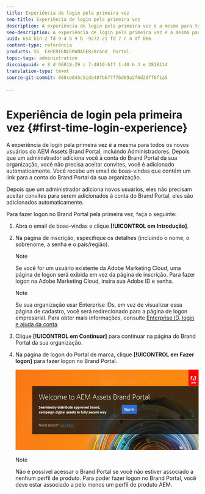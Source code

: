 ```yaml
---
title: Experiência de login pela primeira vez
seo-title: Experiência de login pela primeira vez
description: A experiência de login pela primeira vez é a mesma para todos os novos usuários do AEM Assets Brand Portal, incluindo Administradores. Depois que um administrador adiciona você à conta do Brand Portal da sua organização, você não precisa aceitar convites, você é adicionado automaticamente. Você recebe um email de boas-vindas que contém um link para a conta do Brand Portal da sua organização.
seo-description: A experiência de login pela primeira vez é a mesma para todos os novos usuários do AEM Assets Brand Portal, incluindo Administradores. Depois que um administrador adiciona você à conta do Brand Portal da sua organização, você não precisa aceitar convites, você é adicionado automaticamente. Você recebe um email de boas-vindas que contém um link para a conta do Brand Portal da sua organização.
uuid: 654 bin-2 fd 9-4 b 9 b -9272-21 fd 7 c 4 df 066
content-type: referência
products: SG_ EXPERIENCEMANAGER/Brand_ Portal
topic-tags: administration
discoiquuid: e 8 d 06818-29 c 7-4810-bff 1-40 b 3 e 2818114
translation-type: tm+mt
source-git-commit: 068ce845c51de48fb677f7bd09a2f6d20ff6f1a5

---
```



# Experiência de login pela primeira vez {#first-time-login-experience}

A experiência de login pela primeira vez é a mesma para todos os novos usuários do AEM Assets Brand Portal, incluindo Administradores. Depois que um administrador adiciona você à conta do Brand Portal da sua organização, você não precisa aceitar convites, você é adicionado automaticamente. Você recebe um email de boas-vindas que contém um link para a conta do Brand Portal da sua organização.

Depois que um administrador adiciona novos usuários, eles não precisam aceitar convites para serem adicionados à conta do Brand Portal, eles são adicionados automaticamente.

Para fazer logon no Brand Portal pela primeira vez, faça o seguinte:

1. Abra o email de boas-vindas e clique **[!UICONTROL em Introdução]**.

2. Na página de inscrição, especifique os detalhes (incluindo o nome, o sobrenome, a senha e o país/região).
   >[!NOTE]
   >
   >Se você for um usuário existente da Adobe Marketing Cloud, uma página de logon será exibida em vez da página de inscrição. Para fazer logon na Adobe Marketing Cloud, insira sua Adobe ID e senha.

   >[!NOTE]
   >
   >Se sua organização usar Enterprise IDs, em vez de visualizar essa página de cadastro, você será redirecionado para a página de logon empresarial. Para obter mais informações, consulte [Enterprise ID, login e ajuda da conta](https://helpx.adobe.com/in/enterprise/kb/enterprise-id-faq.html).

3. Clique **[!UICONTROL em Continuar]** para continuar na página do Brand Portal da sua organização.
4. Na página de logon do Portal de marca, clique **[!UICONTROL em Fazer logon]** para fazer logon no Brand Portal.

   ![Página de logon do Portal da marca](assets/signin-onboarding.png)

   >[!NOTE]
   >
   >Não é possível acessar o Brand Portal se você não estiver associado a nenhum perfil de produto. Para poder fazer logon no Brand Portal, você deve estar associado a pelo menos um perfil de produto AEM.
